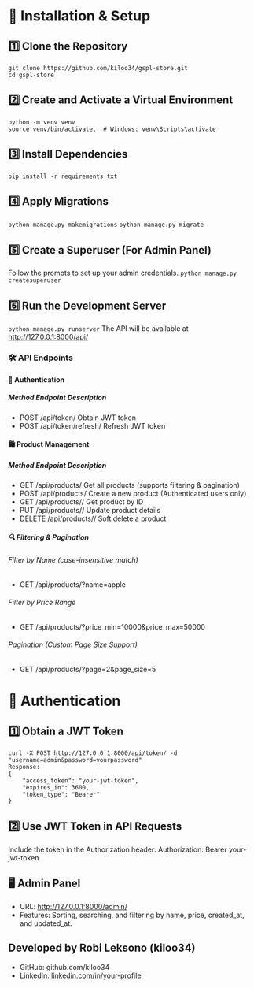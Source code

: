 # 📌 Installation & Setup

## 1️⃣ Clone the Repository

```
git clone https://github.com/kiloo34/gspl-store.git
cd gspl-store
```

## 2️⃣ Create and Activate a Virtual Environment

```
python -m venv venv
source venv/bin/activate,  # Windows: venv\Scripts\activate
```

## 3️⃣ Install Dependencies

```pip install -r requirements.txt```

## 4️⃣ Apply Migrations

```python manage.py makemigrations```
```python manage.py migrate```

## 5️⃣ Create a Superuser (For Admin Panel)

Follow the prompts to set up your admin credentials.
```python manage.py createsuperuser```

## 6️⃣ Run the Development Server

```python manage.py runserver```
The API will be available at http://127.0.0.1:8000/api/

### 🛠️ API Endpoints
#### 🔑 Authentication
##### Method	Endpoint	Description
- POST	/api/token/	Obtain JWT token
- POST	/api/token/refresh/	Refresh JWT token

#### 🛍️ Product Management
##### Method	Endpoint	Description
- GET	/api/products/	Get all products (supports filtering & pagination)
- POST	/api/products/	Create a new product (Authenticated users only)
- GET	/api/products/<id>/	Get product by ID
- PUT	/api/products/<id>/	Update product details
- DELETE	/api/products/<id>/	Soft delete a product

##### 🔍 Filtering & Pagination
###### Filter by Name (case-insensitive match)
- GET /api/products/?name=apple

###### Filter by Price Range
- GET /api/products/?price_min=10000&price_max=50000

###### Pagination (Custom Page Size Support)
- GET /api/products/?page=2&page_size=5

# 🔐 Authentication
## 1️⃣ Obtain a JWT Token

    curl -X POST http://127.0.0.1:8000/api/token/ -d "username=admin&password=yourpassword"
    Response:
    {
        "access_token": "your-jwt-token",
        "expires_in": 3600,
        "token_type": "Bearer"
    }

## 2️⃣ Use JWT Token in API Requests

Include the token in the Authorization header:
Authorization: Bearer your-jwt-token

## 🖥️ Admin Panel
- URL: http://127.0.0.1:8000/admin/
- Features: Sorting, searching, and filtering by name, price, created_at, and updated_at.

## Developed by Robi Leksono (kiloo34)
-   GitHub: github.com/kiloo34
-   LinkedIn: [linkedin.com/in/your-profile](https://www.linkedin.com/in/robi-leksono-9483b11b4/)